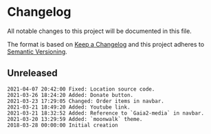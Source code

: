 # Changelog

All notable changes to this project will be documented in this file.

The format is based on [Keep a Changelog](http://keepachangelog.com/en/1.0.0/)
and this project adheres to [Semantic Versioning](http://semver.org/spec/v2.0.0.html).

## Unreleased

```
2021-04-07 20:42:00 Fixed: Location source code.
2021-03-26 18:24:20 Added: Donate button.
2021-03-23 17:29:05 Changed: Order items in navbar.
2021-03-21 18:49:20 Added: Youtube link.
2021-03-21 18:32:52 Added: Reference to `Gaia2-media` in navbar.
2021-03-20 13:29:59 Added: `moonwalk` theme.
2018-03-28 00:00:00 Initial creation
```

